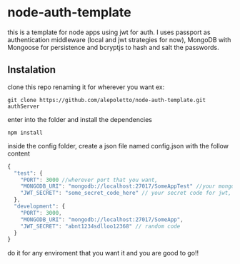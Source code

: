 # node-auth-template

this is a template for node apps using jwt for auth. I uses passport as authentication middleware (local and jwt strategies for now), MongoDB with Mongoose for persistence and bcryptjs to hash and salt the passwords.

## Instalation

clone this repo renaming it for wherever you want ex:

```shell
git clone https://github.com/alepoletto/node-auth-template.git authServer
```

enter into the folder and install the dependencies

```shell
npm install
```

inside the config folder, create a json file named config.json with the follow content
```javascript
{
  "test": {
    "PORT": 3000 //wherever port that you want,
    "MONGODB_URI": "mongodb://localhost:27017/SomeAppTest" //your mongodb address ,
    "JWT_SECRET": "some_secret_code_here" // your secret code for jwt, can be wherever you want
  },
  "development": {
    "PORT": 3000,
    "MONGODB_URI": "mongodb://localhost:27017/SomeApp",
    "JWT_SECRET": "abnt1234sdlloo12368" // random code
  }
}
```

do it for any enviroment that you want it and you are good to go!!
